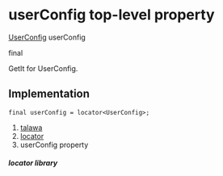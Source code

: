 
<div>

# userConfig top-level property

</div>


[UserConfig](../services_user_config/UserConfig-class.md)
userConfig


final




GetIt for UserConfig.



## Implementation

``` language-dart
final userConfig = locator<UserConfig>;
```







1.  [talawa](../index.md)
2.  [locator](../locator/)
3.  userConfig property

##### locator library







